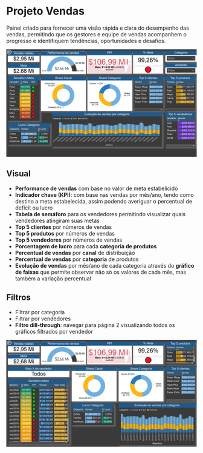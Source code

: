 # Projeto Vendas
Painel criado para fornecer uma visão rápida e clara do desempenho das vendas, permitindo que os gestores e equipe de vendas acompanhem o progresso e identifiquem tendências, oportunidades e desafios.

<img src="./dash/dash_vendas1.png"/>

## Visual

- **Performance de vendas** com base no valor de meta estabelicido
- **Indicador chave (KPI)**: com base nas vendas por mês/ano, tendo como destino a meta estabelecida, assim podendo averiguar o percentual de defícit ou lucro
- **Tabela de semáforo** para os vendedores permitindo visualizar quais vendedores atingiram suas metas
- **Top 5 clientes** por números de vendas
- **Top 5 produtos** por números de vendas
- **Top 5 vendedores** por números de vendas
- **Porcentagem de lucro** para cada **categoria de produtos**
- **Percentual de vendas** por **canal** de distribuição
- **Percentual de vendas** por **categoria** de produtos
- **Evolução de vendas** por mês/ano de cada categoria através do **gráfico de faixas** que permite observar não só os valores de cada mês, mas também a variação percentual

## Filtros
- Filtrar por categoria
- Filtrar por vendedores
- **Filtro dill-through**: navegar para página 2 visualizando todos os gráficos filtrados por vendedor

<img src="./dash/dash_vendas2.png"/>
